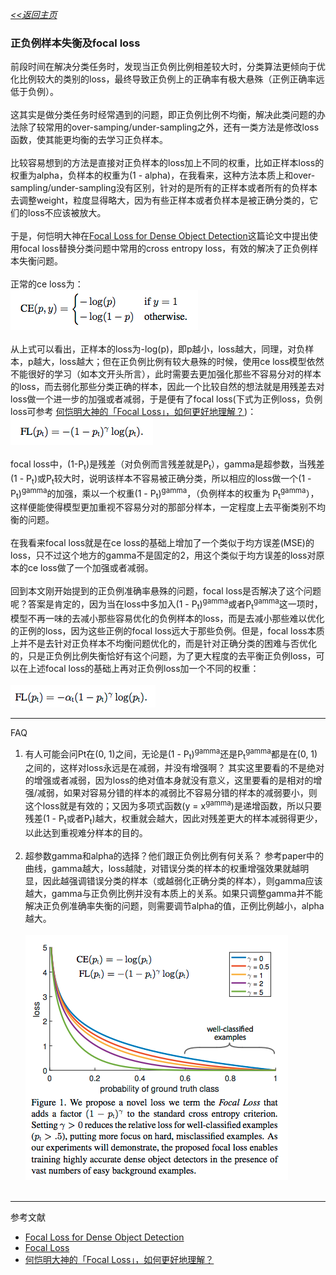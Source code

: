 [*<<返回主页*](../index.md)<br>
### 正负例样本失衡及focal loss
前段时间在解决分类任务时，发现当正负例比例相差较大时，分类算法更倾向于优化比例较大的类别的loss，最终导致正负例上的正确率有极大悬殊（正例正确率远低于负例）。<br><br>
这其实是做分类任务时经常遇到的问题，即正负例比例不均衡，解决此类问题的办法除了较常用的over-samping/under-sampling之外，还有一类方法是修改loss函数，使其能更均衡的去学习正负样本。<br><br>
比较容易想到的方法是直接对正负样本的loss加上不同的权重，比如正样本loss的权重为alpha，负样本的权重为(1 - alpha)，在我看来，这种方法本质上和over-sampling/under-sampling没有区别，针对的是所有的正样本或者所有的负样本去调整weight，粒度显得略大，因为有些正样本或者负样本是被正确分类的，它们的loss不应该被放大。<br><br>
于是，何恺明大神在[Focal Loss for Dense Object Detection](https://arxiv.org/abs/1708.02002)这篇论文中提出使用focal loss替换分类问题中常用的cross entropy loss，有效的解决了正负例样本失衡问题。<br><br>
正常的ce loss为：<br>
![交叉熵损失](../images/NLP/focal_loss/ce_loss.png)<br><br>
从上式可以看出，正样本的loss为-log\(p\)，即p越小，loss越大，同理，对负样本，p越大，loss越大；但在正负例比例有较大悬殊的时候，使用ce loss模型依然不能很好的学习（如本文开头所言），此时需要去更加强化那些不容易分对的样本的loss，而去弱化那些分类正确的样本，因此一个比较自然的想法就是用残差去对loss做一个进一步的加强或者减弱，于是便有了focal loss(下式为正例loss，负例loss可参考 [何恺明大神的「Focal Loss」，如何更好地理解？](https://zhuanlan.zhihu.com/p/32423092))：<br>
![focal loss](../images/NLP/focal_loss/fl_loss.png)<br><br>
focal loss中，(1-P<sub>t</sub>)是残差（对负例而言残差就是P<sub>t</sub>），gamma是超参数，当残差(1 - P<sub>t</sub>)或P<sub>t</sub>较大时，说明该样本不容易被正确分类，所以相应的loss做一个(1 - P<sub>t</sub>)<sup>gamma</sup>的加强，乘以一个权重(1 - P<sub>t</sub>)<sup>gamma</sup>，（负例样本的权重为 P<sub>t</sub><sup>gamma</sup>），这样便能使得模型更加重视不容易分对的那部分样本，一定程度上去平衡类别不均衡的问题。<br><br>
在我看来focal loss就是在ce loss的基础上增加了一个类似于均方误差(MSE)的loss，只不过这个地方的gamma不是固定的2，用这个类似于均方误差的loss对原本的ce loss做了一个加强或者减弱。<br><br>
回到本文刚开始提到的正负例准确率悬殊的问题，focal loss是否解决了这个问题呢？答案是肯定的，因为当在loss中多加入(1 - P<sub>t</sub>)<sup>gamma</sup>或者P<sub>t</sub><sup>gamma</sup>这一项时，模型不再一味的去减小那些容易优化的负例样本的loss，而是去减小那些难以优化的正例的loss，因为这些正例的focal loss远大于那些负例。但是，focal loss本质上并不是去针对正负样本不均衡问题优化的，而是针对正确分类的困难与否优化的，只是正负例比例失衡恰好有这个问题，为了更大程度的去平衡正负例loss，可以在上述focal loss的基础上再对正负例loss加一个不同的权重：<br><br>
![正负例平衡的focal loss](../images/NLP/focal_loss/weighted_fl_loss.png)<br>
***
FAQ
1. 有人可能会问Pt在(0, 1)之间，无论是(1 - P<sub>t</sub>)<sup>gamma</sup>还是P<sub>t</sub><sup>gamma</sup>都是在(0, 1)之间的，这样对loss永远是在减弱，并没有增强啊？
其实这里要看的不是绝对的增强或者减弱，因为loss的绝对值本身就没有意义，这里要看的是相对的增强/减弱，如果对容易分错的样本的减弱比不容易分错的样本的减弱要小，则这个loss就是有效的；又因为多项式函数(y = x<sup>gamma</sup>)是递增函数，所以只要残差(1 - P<sub>t</sub>或者P<sub>t</sub>)越大，权重就会越大，因此对残差更大的样本减弱得更少，以此达到重视难分样本的目的。<br><br>
2. 超参数gamma和alpha的选择？他们跟正负例比例有何关系？
参考paper中的曲线，gamma越大，loss越陡，对错误分类的样本的权重增强效果就越明显，因此越强调错误分类的样本（或越弱化正确分类的样本），则gamma应该越大，gamma与正负例比例并没有本质上的关系。如果只调整gamma并不能解决正负例准确率失衡的问题，则需要调节alpha的值，正例比例越小，alpha越大。<br><br>
![Pt与FL loss的关系](../images/NLP/focal_loss/fl_curv.png)<br><br>
***
参考文献
+ [Focal Loss for Dense Object Detection](https://arxiv.org/abs/1708.02002)
+ [Focal Loss](https://blog.csdn.net/u014380165/article/details/77019084)
+ [何恺明大神的「Focal Loss」，如何更好地理解？](https://zhuanlan.zhihu.com/p/32423092)
